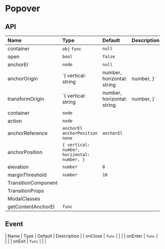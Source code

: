 # Popover

## API

| Name                | Type                                                          | Default                                      | Description |
| :------------------ | :------------------------------------------------------------ | :------------------------------------------- | :---------- |
| container           | `obj` `func`                                                  | `null`                                       |             |
| open                | `bool`                                                        | `false`                                      |             |
| anchorEl            | `node`                                                        | `null`                                       |             |
| anchorOrigin        | `{ vertical: string | number, horizontal: string | number, }` | `{ vertical: 'top' , horizontal: 'left' , }` |             |
| transformOrigin     | `{ vertical: string | number, horizontal: string | number, }` | `{ vertical: 'top' , horizontal: 'left' , }` |             |
| container           | `node`                                                        |                                              |             |
| action              | `node`                                                        |                                              |             |
| anchorReference     | `anchorEl` `anchorPosition` `none`                            | `anchorEl`                                   |             |
| anchorPosition      | `{ vertical: number, horizontal: number, }`                   |                                              |             |
| elevation           | `number`                                                      | `8`                                          |             |
| marginThreshold     | `number`                                                      | `16`                                         |             |
| TransitionComponent |                                                               |                                              |             |
| TransitionProps     |                                                               |                                              |             |
| ModalClasses        |                                                               |                                              |             |
| getContentAnchorEl  | `func`                                                        |                                              |             |

## Event
| Name            | Type                                                          | Default                                      | Description |
| onClose         | `func`                                                        |                                              |             |
| onEnter         | `func`                                                        |                                              |             |
| onExit         | `func`                                                        |                                              |             |

